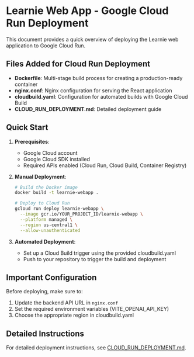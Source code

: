 # Learnie Web App - Google Cloud Run Deployment

This document provides a quick overview of deploying the Learnie web application to Google Cloud Run.

## Files Added for Cloud Run Deployment

- **Dockerfile**: Multi-stage build process for creating a production-ready container
- **nginx.conf**: Nginx configuration for serving the React application
- **cloudbuild.yaml**: Configuration for automated builds with Google Cloud Build
- **CLOUD_RUN_DEPLOYMENT.md**: Detailed deployment guide

## Quick Start

1. **Prerequisites**:
   - Google Cloud account
   - Google Cloud SDK installed
   - Required APIs enabled (Cloud Run, Cloud Build, Container Registry)

2. **Manual Deployment**:
   ```bash
   # Build the Docker image
   docker build -t learnie-webapp .
   
   # Deploy to Cloud Run
   gcloud run deploy learnie-webapp \
     --image gcr.io/YOUR_PROJECT_ID/learnie-webapp \
     --platform managed \
     --region us-central1 \
     --allow-unauthenticated
   ```

3. **Automated Deployment**:
   - Set up a Cloud Build trigger using the provided cloudbuild.yaml
   - Push to your repository to trigger the build and deployment

## Important Configuration

Before deploying, make sure to:

1. Update the backend API URL in `nginx.conf`
2. Set the required environment variables (VITE_OPENAI_API_KEY)
3. Choose the appropriate region in cloudbuild.yaml

## Detailed Instructions

For detailed deployment instructions, see [CLOUD_RUN_DEPLOYMENT.md](./CLOUD_RUN_DEPLOYMENT.md).
